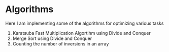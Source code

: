 # Algorithms

Here I am implementing some of the algorithms for optimizing various tasks

1. Karatsuba Fast Multiplication Algortihm using Divide and Conquer
2. Merge Sort using Divide and Conquer
3. Counting the number of inversions in an array
